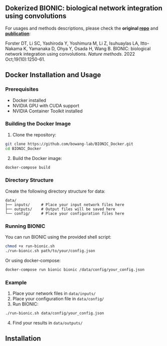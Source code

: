 ## Dokerized BIONIC: biological network integration using convolutions

For usages and methods descriptions, please check the **original [repo](https://github.com/bowang-lab/BIONIC)** and **[publication](https://www.nature.com/articles/s41592-022-01616-x)**:

Forster DT, Li SC, Yashiroda Y, Yoshimura M, Li Z, Isuhuaylas LA, Itto-Nakama K, Yamanaka D, Ohya Y, Osada H, Wang B. BIONIC: biological network integration using convolutions. *Nature methods*. 2022 Oct;19(10):1250-61.

## Docker Installation and Usage

### Prerequisites
- Docker installed
- NVIDIA GPU with CUDA support
- NVIDIA Container Toolkit installed

### Building the Docker Image
1. Clone the repository:
```bash
git clone https://github.com/bowang-lab/BIONIC_Docker.git
cd BIONIC_Docker
```

2. Build the Docker image:
```bash
docker-compose build
```

### Directory Structure
Create the following directory structure for data:
```
data/
├── inputs/     # Place your input network files here
├── outputs/    # Output files will be saved here
└── config/     # Place your configuration files here
```

### Running BIONIC
You can run BIONIC using the provided shell script:
```bash
chmod +x run-bionic.sh
./run-bionic.sh path/to/your/config.json
```

Or using docker-compose:
```bash
docker-compose run bionic bionic /data/config/your_config.json
```

### Example
1. Place your network files in `data/inputs/`
2. Place your configuration file in `data/config/`
3. Run BIONIC:
```bash
./run-bionic.sh data/config/your_config.json
```
4. Find your results in `data/outputs/`

## Installation

